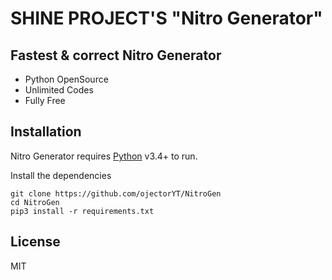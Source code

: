 # SHINE PROJECT'S "Nitro Generator"
## Fastest & correct Nitro Generator



- Python OpenSource
- Unlimited Codes
- Fully Free

## Installation

Nitro Generator requires [Python](https://python.org/) v3.4+ to run.

Install the dependencies

```
git clone https://github.com/ojectorYT/NitroGen
cd NitroGen
pip3 install -r requirements.txt
```
## License

MIT
